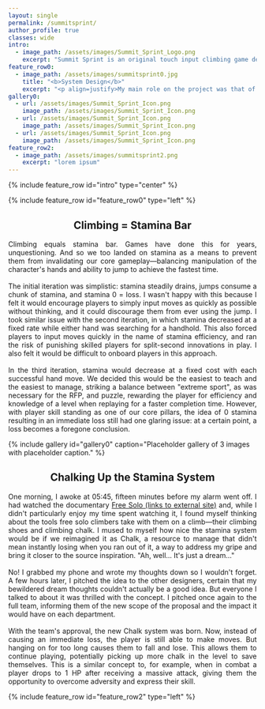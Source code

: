 ```yaml
---
layout: single
permalink: /summitsprint/
author_profile: true
classes: wide
intro:
  - image_path: /assets/images/Summit_Sprint_Logo.png
    excerpt: "Summit Sprint is an original touch input climbing game developed in Unity as part of a large, interdisciplinary project completed at Futuregames in conjunction with [Turborilla \(links to external site\)](https://www.turborilla.com/ ), who supplied a request for proposal."
feature_row0:
  - image_path: /assets/images/summitsprint0.jpg
    title: "<b>System Design</b>"
    excerpt: "<p align=justify>My main role on the project was that of system designer, a role I had yet to play. After the design team had decided upon the mechanics we wanted to include in the game, I began designing the underlying systems that would support those mechanics. The main system I will highlight here is the \"stamina\" system, which eventually would come to be called the Chalk system.</p>"
gallery0:
  - url: /assets/images/Summit_Sprint_Icon.png
    image_path: /assets/images/Summit_Sprint_Icon.png
  - url: /assets/images/Summit_Sprint_Icon.png
    image_path: /assets/images/Summit_Sprint_Icon.png
  - url: /assets/images/Summit_Sprint_Icon.png
    image_path: /assets/images/Summit_Sprint_Icon.png
feature_row2:
  - image_path: /assets/images/summitsprint2.png
    excerpt: "lorem ipsum"
---
```

{% include feature_row id="intro" type="center" %}

{% include feature_row id="feature_row0" type="left" %}

<h2 align=center>Climbing = Stamina Bar</h2>

<p align=justify>Climbing equals stamina bar. Games have done this for years, unquestioning. And so we too landed on stamina as a means to prevent them from invalidating our core gameplay—balancing manipulation of the character's hands and ability to jump to achieve the fastest time.<br/><br/>The initial iteration was simplistic: stamina steadily drains, jumps consume a chunk of stamina, and stamina 0 = loss. I wasn't happy with this because I felt it would encourage players to simply input moves as quickly as possible without thinking, and it could discourage them from ever using the jump. I took similar issue with the second iteration, in which stamina decreased at a fixed rate while either hand was searching for a handhold. This also forced players to input moves quickly in the name of stamina efficiency, and ran the risk of punishing skilled players for split-second innovations in play. I also felt it would be difficult to onboard players in this approach.<br/><br/>In the third iteration, stamina would decrease at a fixed cost with each successful hand move. We decided this would be the easiest to teach and the easiest to manage, striking a balance between "extreme sport", as was necessary for the RFP, and puzzle, rewarding the player for efficiency and knowledge of a level when replaying for a faster completion time. However, with player skill standing as one of our core pillars, the idea of 0 stamina resulting in an immediate loss still had one glaring issue: at a certain point, a loss becomes a foregone conclusion.</p>

{% include gallery id="gallery0" caption="Placeholder gallery of 3 images with placeholder caption." %}

<h2 align=center>Chalking Up the Stamina System</h2>
<p align=justify>One morning, I awoke at 05:45, fifteen minutes before my alarm went off. I had watched the documentary <a href="https://films.nationalgeographic.com/free-solo">Free Solo (links to external site)</a> and, while I didn't particularly enjoy my time spent watching it, I found myself thinking about the tools free solo climbers take with them on a climb—their climbing shoes and climbing chalk. I mused to myself how nice the stamina system would be if we reimagined it as Chalk, a resource to manage that didn't mean instantly losing when you ran out of it, a way to address my gripe and bring it closer to the source inspiration. "Ah, well... It's just a dream..."<br/><br/>No! I grabbed my phone and wrote my thoughts down so I wouldn't forget. A few hours later, I pitched the idea to the other designers, certain that my bewildered dream thoughts couldn't actually be a good idea. But everyone I talked to about it was thrilled with the concept. I pitched once again to the full team, informing them of the new scope of the proposal and the impact it would have on each department.<br/><br/>With the team's approval, the new Chalk system was born. Now, instead of causing an immediate loss, the player is still able to make moves. But hanging on for too long causes them to fall and lose. This allows them to continue playing, potentially picking up more chalk in the level to save themselves. This is a similar concept to, for example, when in combat a player drops to 1 HP after receiving a massive attack, giving them the opportunity to overcome adversity and express their skill.</p>
{% include feature_row id="feature_row2" type="left" %}